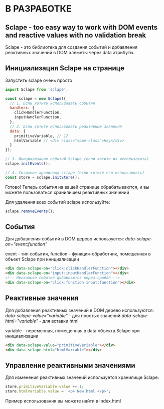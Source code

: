 # В РАЗРАБОТКЕ

## Sclape - too easy way to work with DOM events and reactive values with no validation break

Sclape - это библиотека для создания событий и добавления реактивных значений
в DOM элеметы через data атрибуты.

## Инициализация Sclape на странице

Запустить sclape очень просто

```js
import Sclape from 'sclape';

const sclape = new Sclape({
  // 1. Если хотите использовать события
  handlers: {
    clickHandlerFunction,
    inputHandlerFunction,
  },
  // 2. Если хотите использовать реактивные значения
  data: {
    primitiveVariable, // 12
    htmlVariable // <div class="some-class">Hey</div>
  }
});

// 3. Инициализация событий Sclape (если хотите их использовать)
sclape.initEvents();

// 4. Создание хранилища sclape (если хотите его использовать)
const store = sclape.initStore();
```
Готово!
Теперь события на вашей странице обрабатываются, и вы можете пользоваться хранилищем реактивных значений

Для удаления всех событий sclape используйте:
```js
sclape.removeEvents();
```

## События

Для добавления событий в DOM дерево используется:
*data-sclape-on="event:function"*

event - тип события, function - функция-обработчик, помещенная в объект Sclape при инициализации

```html
<div data-sclape-on="click:clickHandlerFunction"></div>
<div data-sclape-on="input:inputHandlerFunction"></div>
<!-- Несколько событий добавляются через пробел -->
<div data-sclape-on="click:function input:function"></div> 
```

## Реактивные значения

Для добавления реактивных значений в DOM дерево используются:
*data-sclape-value="variable"* - для простых значений
*data-sclape-html="variable"* - для вставки html

variable - переменная, помещенная в data объекта Sclape при инициализации

```html
<div data-sclape-value="primitiveVariable"></div>
<div data-sclape-html="htmlVariable"></div>
```

## Управление реактивными значениями

Для изменения реактивных значений используется хранилище Sclape:

```js
store.primitiveVariable.value += 1;
store.htmlVariable.value = '<p> New html </p>';
```

Пример использования вы можете найти в index.html
